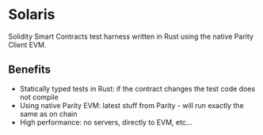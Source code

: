 # Solaris

Solidity Smart Contracts test harness written in Rust using the native Parity Client EVM.

## Benefits

+ Statically typed tests in Rust: if the contract changes the test code does not compile
+ Using native Parity EVM: latest stuff from Parity - will run exactly the same as on chain
+ High performance: no servers, directly to EVM, etc...
